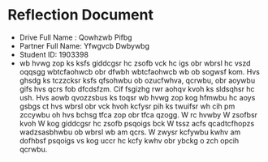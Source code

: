 # Reflection Document

* Drive Full Name  : Qowhzwb Pifbg
* Partner Full Name: Yfwgvcb Dwbywbg
* Student ID: 1903398
* wb hvwg zop ks ksfs giddcgsr hc zsofb vck hc igs obr wbrsl hc vszd oqqsgg wbtcfaohwcb obr dfwbh wbtcfaohwcb wb ob sogwsf kom. Hvs ghsdg ks tczzcksr ksfs qfsohwbu ob ozucfwhva, qcrwbu, obr aoywbu gifs hvs qcrs fob dfcdsfzm. Cif fsgizhg rwr aohqv kvoh ks sldsqhsr hc ush. Hvs aowb qvozzsbus ks toqsr wb hvwg zop kog hfmwbu hc aoys gsbgs ct hvs wbrsl obr vck hvoh kcfysr pih ks twuifsr wh cih pm zccywbu oh hvs bchsg tfca zop obr tfca qzogg. W rc hvwby W zsofbsr kvoh W kog giddcgsr hc zsofb psqoigs bck W tssz acfs qcadtcfhopzs wadzsasbhwbu ob wbrsl wb am qcrs. W zwysr kcfywbu kwhv am dofhbsf psqoigs vs kog uccr hc kcfy kwhv obr ybckg o zch opcih qcrwbu.


